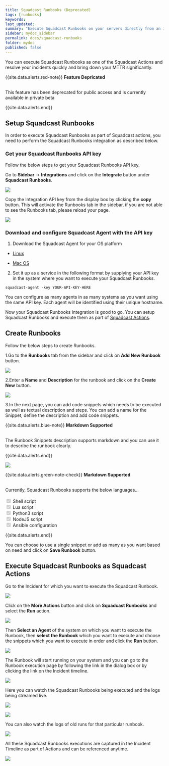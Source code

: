 ```yaml
---
title: Squadcast Runbooks (Deprecated)
tags: [runbooks]
keywords: 
last_updated: 
summary: "Execute Squadcast Runbooks on your servers directly from an incident"
sidebar: mydoc_sidebar
permalink: docs/squadcast-runbooks
folder: mydoc
published: false
---
```


You can execute Squadcast Runbooks as one of the Squadcast Actions and resolve your incidents quickly and bring down your MTTR significantly.

{{site.data.alerts.red-note}}
<b>Feature Depricated</b>
<br/><br/><p>This feature has been deprecated for public access and is currently available in private beta</p>
{{site.data.alerts.end}}

## Setup Squadcast Runbooks

In order to execute Squadcast Runbooks as part of Squadcast actions, you need to perform the Squadcast Runbooks integration as described below.

### Get your Squadcast Runbooks API key

Follow the below steps to get your Squadcast Runbooks API key.

Go to **Sidebar** → **Integrations** and click on the **Integrate** button under **Squadcast Runbooks**.

![](images/squadcast_runbooks_1.png)

Copy the Integration API key from the display box by clicking the **copy** button. This will activate the Runbooks tab in the sidebar, if you are not able to see the Runbooks tab, please reload your page.

![](images/squadcast_runbooks_2.png)

### Download and configure Squadcast Agent with the API key

1. Download the Squadcast Agent for your OS platform

 -  [Linux](https://squadcast-agent.s3.amazonaws.com/squadcast-agent-linux-amd64.tar.gz)

 -  [Mac OS](https://squadcast-agent.s3.amazonaws.com/squadcast-agent-macOS-amd64.tar.gz)

2. Set it up as a service in the following format by supplying your API key in the system where you want to execute your Squadcast Runbooks.

```
squadcast-agent -key YOUR-API-KEY-HERE
```

You can configure as many agents in as many systems as you want using the same API key. Each agent will be identified using their unique hostname.

Now your Squadcast Runbooks Integration is good to go. You can setup Squadcast Runbooks and execute them as part of [Squadcast Actions](what-are-squadcast-actions).

## Create Runbooks

Follow the below steps to create Runbooks.

1.Go to the **Runbooks** tab from the sidebar and click on **Add New Runbook** button.

![](images/squadcast_runbooks_3.png)

2.Enter a **Name** and **Description** for the runbook and click on the **Create New** button.

![](images/squadcast_runbooks_4.png)

3.In the next page, you can add code snippets which needs to be executed as well as textual description and steps. You can add a name for the Snippet, define the description and add code snippets.

{{site.data.alerts.blue-note}}
<b>Markdown Supported</b>
<br/><br/><p>The Runbook Snippets description supports markdown and you can use it to describe the runbook clearly.</p>
{{site.data.alerts.end}}

![](images/squadcast_runbooks_5.png)

{{site.data.alerts.green-note-check}}
<b>Markdown Supported</b>
<br/><br/><p>Currently, Squadcast Runbooks supports the below languages...<br/><br/>
 <input type="checkbox" disabled checked> Shell script <br/>
 <input type="checkbox" disabled checked> Lua script <br/>
 <input type="checkbox" disabled checked> Python3 script <br/>
 <input type="checkbox" disabled checked> NodeJS script <br/>
 <input type="checkbox" disabled checked> Ansible configuration</p>
{{site.data.alerts.end}}

You can choose to use a single snippet or add as many as you want based on need and click on **Save Runbook** button.

## Execute Squadcast Runbooks as Squadcast Actions

Go to the Incident for which you want to execute the Squadcast Runbook.

![](images/squadcast_runbooks_6.png)

Click on the **More Actions** button and click on **Squadcast Runbooks** and select the **Run** action.

![](images/squadcast_runbooks_7.png)

Then **Select an Agent** of the system on which you want to execute the Runbook, then **select the Runbook** which you want to execute and choose the snippets which you want to execute in order and click the **Run** button.

![](images/squadcast_runbooks_8.png)

The Runbook will start running on your system and you can go to the Runbook execution page by following the link in the dialog box or by clicking the link on the Incident timeline.

![](images/squadcast_runbooks_9.png)

Here you can watch the Squadcast Runbooks being executed and the logs being streamed live.

![](images/squadcast_runbooks_10.png)

![](images/squadcast_runbooks_11.png)

You can also watch the logs of old runs for that particular runbook.

![](images/squadcast_runbooks_12.png)

All these Squadcast Runbooks executions are captured in the Incident Timeline as part of Actions and can be referenced anytime.

![](images/squadcast_runbooks_13.png)